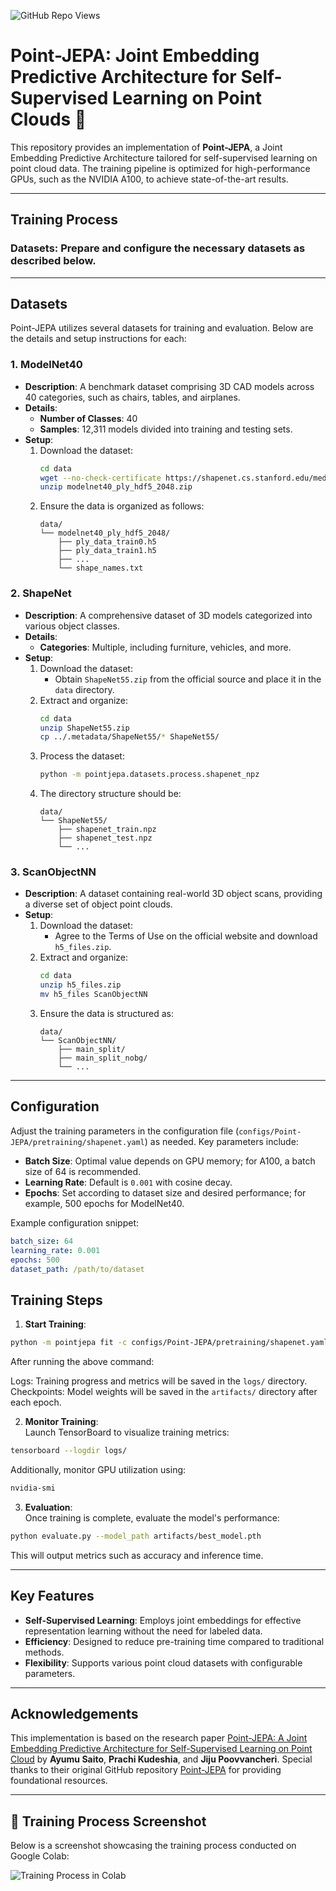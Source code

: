 ![GitHub Repo Views](https://komarev.com/ghpvc/?username=akhilaprabodha&repo=Point-JEPA&color=blue&style=flat-square)

# Point-JEPA: Joint Embedding Predictive Architecture for Self-Supervised Learning on Point Clouds 🚀

This repository provides an implementation of **Point-JEPA**, a Joint Embedding Predictive Architecture tailored for self-supervised learning on point cloud data. The training pipeline is optimized for high-performance GPUs, such as the NVIDIA A100, to achieve state-of-the-art results.

---

## Training Process

### Datasets: Prepare and configure the necessary datasets as described below.

---

## Datasets

Point-JEPA utilizes several datasets for training and evaluation. Below are the details and setup instructions for each:

### 1. **ModelNet40**

- **Description**: A benchmark dataset comprising 3D CAD models across 40 categories, such as chairs, tables, and airplanes.
- **Details**:
  - **Number of Classes**: 40
  - **Samples**: 12,311 models divided into training and testing sets.
- **Setup**:
  1. Download the dataset:
     ```bash
     cd data
     wget --no-check-certificate https://shapenet.cs.stanford.edu/media/modelnet40_ply_hdf5_2048.zip
     unzip modelnet40_ply_hdf5_2048.zip
     ```
  2. Ensure the data is organized as follows:
     ```
     data/
     └── modelnet40_ply_hdf5_2048/
         ├── ply_data_train0.h5
         ├── ply_data_train1.h5
         ├── ...
         └── shape_names.txt
     ```

### 2. **ShapeNet** 

- **Description**: A comprehensive dataset of 3D models categorized into various object classes.
- **Details**:
  - **Categories**: Multiple, including furniture, vehicles, and more.
- **Setup**:
  1. Download the dataset:
     - Obtain `ShapeNet55.zip` from the official source and place it in the `data` directory.
  2. Extract and organize:
     ```bash
     cd data
     unzip ShapeNet55.zip
     cp ../.metadata/ShapeNet55/* ShapeNet55/
     ```
  3. Process the dataset:
     ```bash
     python -m pointjepa.datasets.process.shapenet_npz
     ```
  4. The directory structure should be:
     ```
     data/
     └── ShapeNet55/
         ├── shapenet_train.npz
         ├── shapenet_test.npz
         └── ...
     ```

### 3. **ScanObjectNN** 

- **Description**: A dataset containing real-world 3D object scans, providing a diverse set of object point clouds.
- **Setup**:
  1. Download the dataset:
     - Agree to the Terms of Use on the official website and download `h5_files.zip`.
  2. Extract and organize:
     ```bash
     cd data
     unzip h5_files.zip
     mv h5_files ScanObjectNN
     ```
  3. Ensure the data is structured as:
     ```
     data/
     └── ScanObjectNN/
         ├── main_split/
         ├── main_split_nobg/
         └── ...
     ```

---

##  Configuration

Adjust the training parameters in the configuration file (`configs/Point-JEPA/pretraining/shapenet.yaml`) as needed. Key parameters include:

- **Batch Size**: Optimal value depends on GPU memory; for A100, a batch size of 64 is recommended.
- **Learning Rate**: Default is `0.001` with cosine decay.
- **Epochs**: Set according to dataset size and desired performance; for example, 500 epochs for ModelNet40.

Example configuration snippet:

```yaml
batch_size: 64
learning_rate: 0.001
epochs: 500
dataset_path: /path/to/dataset
```
## Training Steps

1. **Start Training**:
```bash
python -m pointjepa fit -c configs/Point-JEPA/pretraining/shapenet.yaml
```

After running the above command:

Logs: Training progress and metrics will be saved in the `logs/` directory.  
Checkpoints: Model weights will be saved in the `artifacts/` directory after each epoch.

2. **Monitor Training**:  
Launch TensorBoard to visualize training metrics:  
```bash
tensorboard --logdir logs/
``` 
Additionally, monitor GPU utilization using:  
```bash
nvidia-smi
```

3. **Evaluation**:  
Once training is complete, evaluate the model's performance:  
```bash
python evaluate.py --model_path artifacts/best_model.pth
```  
This will output metrics such as accuracy and inference time.

---

##  Key Features

- **Self-Supervised Learning**: Employs joint embeddings for effective representation learning without the need for labeled data.
- **Efficiency**: Designed to reduce pre-training time compared to traditional methods.
- **Flexibility**: Supports various point cloud datasets with configurable parameters.

---

##  Acknowledgements

This implementation is based on the research paper [Point-JEPA: A Joint Embedding Predictive Architecture for Self-Supervised Learning on Point Cloud](https://arxiv.org/abs/2404.16432) by **Ayumu Saito**, **Prachi Kudeshia**, and **Jiju Poovvancheri**. Special thanks to their original GitHub repository [Point-JEPA](https://github.com/Ayumu-J-S/Point-JEPA) for providing foundational resources.


---

## 📸 Training Process Screenshot

Below is a screenshot showcasing the training process conducted on Google Colab:

![Training Process in Colab](https://github.com/user-attachments/assets/f2260cfe-b9fe-4e1b-9004-84edb60aebef)
